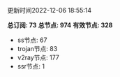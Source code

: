 更新时间2022-12-06 18:55:14

**总订阅: 73**
**总节点: 974**
**有效节点: 328**
- ss节点: 67
- trojan节点: 83
- v2ray节点: 177
- ssr节点: 1

